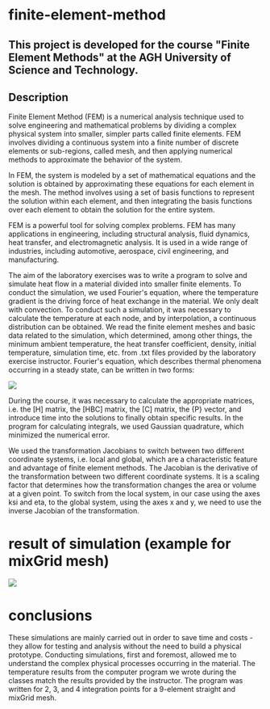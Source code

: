 # finite-element-method

## This project is developed for the course "Finite Element Methods" at the AGH University of Science and Technology.

## Description
Finite Element Method (FEM) is a numerical analysis technique used to solve engineering and mathematical 
problems by dividing a complex physical system into smaller, simpler parts called finite elements.
FEM involves dividing a continuous system into a finite number of discrete elements or sub-regions, 
called mesh, and then applying numerical methods to approximate the behavior of the system.

In FEM, the system is modeled by a set of mathematical equations and the solution is obtained by approximating 
these equations for each element in the mesh. The method involves using a set of basis functions to represent 
the solution within each element, and then integrating the basis functions over each element to obtain 
the solution for the entire system.

FEM is a powerful tool for solving complex problems. FEM has many applications in engineering, 
including structural analysis, fluid dynamics, heat transfer, and electromagnetic analysis. 
It is used in a wide range of industries, including automotive, aerospace, civil engineering, and manufacturing.

The aim of the laboratory exercises was to write a program to solve and simulate heat flow in a material divided into 
smaller finite elements. To conduct the simulation, we used Fourier's equation, where the temperature gradient is 
the driving force of heat exchange in the material. We only dealt with convection. 
To conduct such a simulation, it was necessary to calculate the temperature at each node, 
and by interpolation, a continuous distribution can be obtained. We read the finite element meshes and basic data 
related to the simulation, which determined, among other things, the minimum ambient temperature, 
the heat transfer coefficient, density, initial temperature, simulation time, etc. from .txt files provided by 
the laboratory exercise instructor. Fourier's equation, which describes thermal phenomena occurring in a steady state, 
can be written in two forms:

![](https://i.imgur.com/ECK5GPR.jpg)

During the course, it was necessary to calculate the appropriate matrices, i.e. the [H] matrix, the [HBC] matrix, 
the [C] matrix, the {P} vector, and introduce time into the solutions to finally obtain specific results. 
In the program for calculating integrals, we used Gaussian quadrature, which minimized the numerical error.

We used the transformation Jacobians to switch between two different coordinate systems, i.e. local and global, 
which are a characteristic feature and advantage of finite element methods. 
The Jacobian is the derivative of the transformation between two different coordinate systems. 
It is a scaling factor that determines how the transformation changes the area or volume at a given point. 
To switch from the local system, in our case using the axes ksi and eta, to the global system, using the axes x and y,
we need to use the inverse Jacobian of the transformation.

# result of simulation (example for mixGrid mesh)
![](https://i.imgur.com/ZjFnKDx.jpg)

# conclusions
These simulations are mainly carried out in order to save time and costs - they allow for testing and analysis without 
the need to build a physical prototype. Conducting simulations, first and foremost, allowed me to understand 
the complex physical processes occurring in the material. The temperature results from the computer program we wrote
during the classes match the results provided by the instructor. The program was written for 2, 3, and 4 integration
points for a 9-element straight and mixGrid mesh.



